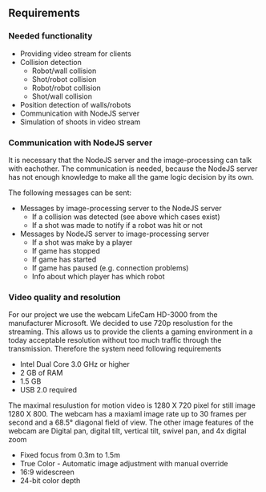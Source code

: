 ## Requirements

### Needed functionality
- Providing video stream for clients
- Collision detection
	- Robot/wall collision
	- Shot/robot collision
	- Robot/robot collision
	- Shot/wall collision
- Position detection of walls/robots
- Communication with NodeJS server
- Simulation of shoots in video stream

### Communication with NodeJS server
It is necessary that the NodeJS server and the image-processing can talk with eachother. The communication is needed, because the NodeJS server has not enough knowledge to make all the game logic decision by its own. 

The following messages can be sent:
- Messages by image-processing server to the NodeJS server
	- If a collision was detected (see above which cases exist)
	- If a shot was made to notify if a robot was hit or not
- Messages by NodeJS server to image-processing server
	- If a shot was make by a player
	- If game has stopped
	- If game has started
	- If game has paused (e.g. connection problems)
	- Info about which player has which robot

### Video quality and resolution
For our project we use the webcam LifeCam HD-3000 from the manufacturer Microsoft. We decided to use 720p resolustion for the streaming. This allows us to provide the clients a gaming environment in a today acceptable resolution without too much traffic through the transmission. 
Therefore the system need following requirements
- Intel Dual Core 3.0 GHz or higher
- 2 GB of RAM 
- 1.5 GB 
- USB 2.0 required

The maximal resulustion for motion video is 1280 X 720 pixel for still image 1280 X 800. The webcam has a maxiaml image rate up to 30 frames per second and a 68.5° diagonal field of view.
The other image features of the webcam are
 Digital pan, digital tilt, vertical tilt, swivel pan, and 4x digital zoom
- Fixed focus from 0.3m to 1.5m
- True Color - Automatic image adjustment with manual override
- 16:9 widescreen
- 24-bit color depth


